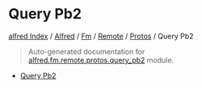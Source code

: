 # Query Pb2

[alfred Index](../../../../README.md#alfred-index) /
[Alfred](../../../index.md#alfred) /
[Fm](../../index.md#fm) /
[Remote](../index.md#remote) /
[Protos](./index.md#protos) /
Query Pb2

> Auto-generated documentation for [alfred.fm.remote.protos.query_pb2](../../../../../alfred/fm/remote/protos/query_pb2.py) module.

- [Query Pb2](#query-pb2)
